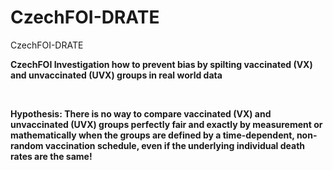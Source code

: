 # CzechFOI-DRATE
CzechFOI-DRATE

**CzechFOI Investigation how to prevent bias by spilting vaccinated (VX) and unvaccinated (UVX) groups in real world data**

<br>

**Hypothesis: There is no way to compare vaccinated (VX) and unvaccinated (UVX) groups perfectly fair and exactly by measurement or mathematically when the groups are defined by a time-dependent, non-random vaccination schedule, even if the underlying individual death rates are the same!**
